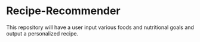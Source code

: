 # Recipe-Recommender
This repository will have a user input various foods and nutritional goals and output a personalized recipe.
